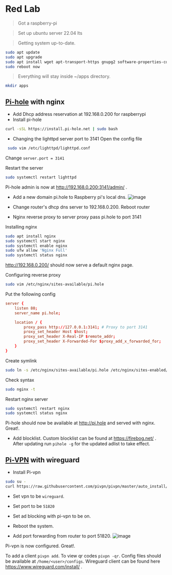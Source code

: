 # Red Lab

> Got a raspberry-pi

> Set up ubuntu server 22.04 lts

> Getting system up-to-date.
```bash
sudo apt update
sudo apt upgrade
sudo apt install wget apt-transport-https gnupg2 software-properties-common
sudo reboot now
```

> Everything will stay inside ~/apps directory.
```bash
mkdir apps
```

## [Pi-hole](https://github.com/pi-hole/pi-hole/#one-step-automated-install) with nginx

- Add Dhcp address reservation at 192.168.0.200 for raspberrypi
- Install pi-hole
```bash
curl -sSL https://install.pi-hole.net | sudo bash
```

- Changing the lighttpd server port to 3141
Open the config file
```bash
 sudo vim /etc/lighttpd/lighttpd.conf
```
Change `server.port = 3141`

Restart the server
```bash
sudo systemctl restart lighttpd
```

Pi-hole admin is now at http://192.168.0.200:3141/admin/ .

- Add a new domain pi.hole to Raspberry pi's local dns. ![image](https://github.com/reduan2660/home-lab/assets/61122163/61eba62e-3348-4fff-a4b4-9147a3ce3fda)

- Change router's dhcp dns server to 192.168.0.200. Reboot router
- Nginx reverse proxy to server proxy pass pi.hole to port 3141

Installing nginx
```bash
sudo apt install nginx
sudo systemctl start nginx
sudo systemctl enable nginx
sudo ufw allow 'Nginx Full'
sudo systemctl status nginx
```

http://192.168.0.200/ should now serve a default nginx page.

Configuring reverse proxy
```bash
sudo vim /etc/nginx/sites-available/pi.hole
```

Put the following config 
```conf
server {
    listen 80;
    server_name pi.hole;

    location / {
        proxy_pass http://127.0.0.1:3141; # Proxy to port 3141
        proxy_set_header Host $host;
        proxy_set_header X-Real-IP $remote_addr;
        proxy_set_header X-Forwarded-For $proxy_add_x_forwarded_for;
    }
}
```

Create symlink
```bash
sudo ln -s /etc/nginx/sites-available/pi.hole /etc/nginx/sites-enabled/
```

Check syntax
```bash
sudo nginx -t
```

Restart nginx server
```bash
sudo systemctl restart nginx
sudo systemctl status nginx
```

Pi-hole should now be available at http://pi.hole and served with nginx. Great!.

- Add blocklist. Custom blocklist can be found at https://firebog.net/ . After updating run `pihole -g` for the updated adlist to take effect.



## [Pi-VPN](https://docs.pivpn.io/) with wireguard

- Install Pi-vpn

```bash
sudo su -
curl https://raw.githubusercontent.com/pivpn/pivpn/master/auto_install/install.sh | bash
```

- Set vpn to be ```wireguard```.
- Set port to be ```51820```
- Set ad blocking with pi-vpn to be on.

- Reboot the system.
- Add port forwarding from router to port 51820. ![image](https://github.com/reduan2660/home-lab/assets/61122163/90ce87fd-e8f2-416e-b8ed-7e7317ed6122)

Pi-vpn is now configured. Great!.

To add a client ``` pivpn add ```. To view qr codes ``` pivpn -qr ```. Config files should be available at ``` /home/<user>/configs ```.
Wireguard client can be found here https://www.wireguard.com/install/ .
